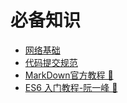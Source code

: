 #  必备知识

- [网络基础](./network.md)
- [代码提交规范](./codeSpecification.md)
- [MarkDown官方教程 🔗](https://markdown.com.cn/)
- [ES6 入门教程-阮一峰 🔗](https://es6.ruanyifeng.com/)